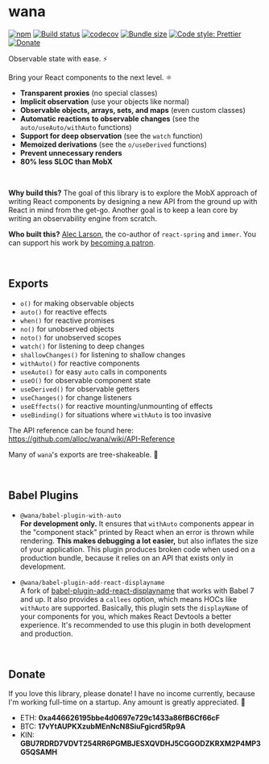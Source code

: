# wana

[![npm](https://img.shields.io/npm/v/wana.svg)](https://www.npmjs.com/package/wana)
[![Build status](https://travis-ci.org/alloc/wana.svg?branch=master)](https://travis-ci.org/alloc/wana)
[![codecov](https://codecov.io/gh/alloc/wana/branch/master/graph/badge.svg)](https://codecov.io/gh/alloc/wana)
[![Bundle size](https://badgen.net/bundlephobia/min/wana)](https://bundlephobia.com/result?p=wana)
[![Code style: Prettier](https://img.shields.io/badge/code_style-prettier-ff69b4.svg)](https://github.com/prettier/prettier)
[![Donate](https://img.shields.io/badge/Donate-PayPal-green.svg)](https://paypal.me/alecdotbiz)

Observable state with ease. ⚡️

Bring your React components to the next level. ⚛️

- **Transparent proxies** (no special classes)
- **Implicit observation** (use your objects like normal)
- **Observable objects, arrays, sets, and maps** (even custom classes)
- **Automatic reactions to observable changes** (see the `auto/useAuto/withAuto` functions)
- **Support for deep observation** (see the `watch` function)
- **Memoized derivations** (see the `o/useDerived` functions)
- **Prevent unnecessary renders**
- **80% less SLOC than MobX**

&nbsp;

**Why build this?** The goal of this library is to explore the MobX approach of
writing React components by designing a new API from the ground up with React in
mind from the get-go. Another goal is to keep a lean core by writing an observability
engine from scratch.

**Who built this?** [Alec Larson](https://twitter.com/alecdotbiz), the co-author of
`react-spring` and `immer`. You can support his work by [becoming a patron](https://www.patreon.com/aleclarson).

&nbsp;

## Exports

- `o()` for making observable objects
- `auto()` for reactive effects
- `when()` for reactive promises
- `no()` for unobserved objects
- `noto()` for unobserved scopes
- `watch()` for listening to deep changes
- `shallowChanges()` for listening to shallow changes
- `withAuto()` for reactive components
- `useAuto()` for easy `auto` calls in components
- `useO()` for observable component state
- `useDerived()` for observable getters
- `useChanges()` for change listeners
- `useEffects()` for reactive mounting/unmounting of effects
- `useBinding()` for situations where `withAuto` is too invasive

The API reference can be found here:  
https://github.com/alloc/wana/wiki/API-Reference

Many of `wana`'s exports are tree-shakeable. 🌲

&nbsp;

## Babel Plugins

- `@wana/babel-plugin-with-auto`  
  **For development only.** It ensures that `withAuto` components appear in the "component stack" printed by React when an error is thrown while rendering. **This makes debugging a lot easier,** but also inflates the size of your application. This plugin produces broken code when used on a production bundle, because it relies on an API that exists only in development.

- `@wana/babel-plugin-add-react-displayname`  
  A fork of [babel-plugin-add-react-displayname](https://www.npmjs.com/package/babel-plugin-add-react-displayname) that works with Babel 7 and up. It also provides a `callees` option, which means HOCs like `withAuto` are supported. Basically, this plugin sets the `displayName` of your components for you, which makes React Devtools a better experience. It's recommended to use this plugin in both development and production.

&nbsp;

## Donate

If you love this library, please donate! I have no income currently, because I'm working full-time on a startup. Any amount is greatly appreciated. 🥰

- ETH: **0xa446626195bbe4d0697e729c1433a86fB6Cf66cF**
- BTC: **17vYtAUPKXzubMEnNcN8SiuFgicrd5Rp9A**
- KIN: **GBU7RDRD7VDVT254RR6PGMBJESXQVDHJ5CGGODZKRXM2P4MP3G5QSAMH**
